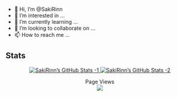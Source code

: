 - 👋 Hi, I’m @SakiRinn
- 👀 I’m interested in ...
- 🌱 I’m currently learning ...
- 💞️ I’m looking to collaborate on ...
- 📫 How to reach me ...

## Stats
<!---
SakiRinn/SakiRinn is a ✨ special ✨ repository because its `README.md` (this file) appears on your GitHub profile.
You can click the Preview link to take a look at your changes.
--->
<div align="center">
  <a href="#######">
    <img src="https://github-readme-stats.vercel.app/api?username=SakiRinn&show_icons=true&layout=compact&theme=synthwave&hide_border=true&include_all_commits=true" alt="SakiRinn’s GitHub Stats -1"/>
  </a>
  <a href="#######">
    <img src="https://github-readme-stats.vercel.app/api/top-langs/?username=SakiRinn&layout=compact&theme=synthwave&hide_border=true" alt="SakiRinn’s GitHub Stats -2"/>
  </a>
</div>

<p align="center">
  Page Views<br>
  <a href="#######">
    <img src="https://profile-counter.glitch.me/SakiRinn/count.svg?color=purple"/>
  </a>
</p>
